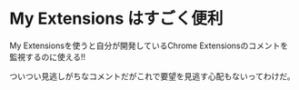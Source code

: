 # My Extensions はすごく便利

My Extensionsを使うと自分が開発しているChrome Extensionsのコメントを監視するのに使える!!

ついつい見逃しがちなコメントだがこれで要望を見逃す心配もないってわけだ。
